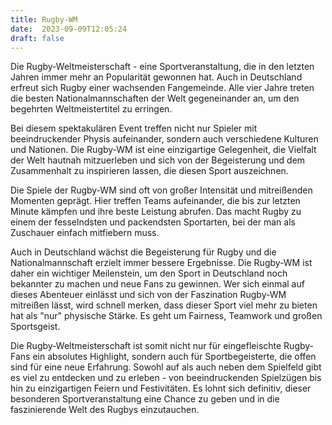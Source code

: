 ```yaml
---
title: Rugby-WM
date:  2023-09-09T12:05:24
draft: false
---
```


Die Rugby-Weltmeisterschaft - eine Sportveranstaltung, die in den letzten Jahren immer mehr an Popularität gewonnen hat. Auch in Deutschland erfreut sich Rugby einer wachsenden Fangemeinde. Alle vier Jahre treten die besten Nationalmannschaften der Welt gegeneinander an, um den begehrten Weltmeistertitel zu erringen.

Bei diesem spektakulären Event treffen nicht nur Spieler mit beeindruckender Physis aufeinander, sondern auch verschiedene Kulturen und Nationen. Die Rugby-WM ist eine einzigartige Gelegenheit, die Vielfalt der Welt hautnah mitzuerleben und sich von der Begeisterung und dem Zusammenhalt zu inspirieren lassen, die diesen Sport auszeichnen.

Die Spiele der Rugby-WM sind oft von großer Intensität und mitreißenden Momenten geprägt. Hier treffen Teams aufeinander, die bis zur letzten Minute kämpfen und ihre beste Leistung abrufen. Das macht Rugby zu einem der fesselndsten und packendsten Sportarten, bei der man als Zuschauer einfach mitfiebern muss.

Auch in Deutschland wächst die Begeisterung für Rugby und die Nationalmannschaft erzielt immer bessere Ergebnisse. Die Rugby-WM ist daher ein wichtiger Meilenstein, um den Sport in Deutschland noch bekannter zu machen und neue Fans zu gewinnen. Wer sich einmal auf dieses Abenteuer einlässt und sich von der Faszination Rugby-WM mitreißen lässt, wird schnell merken, dass dieser Sport viel mehr zu bieten hat als "nur" physische Stärke. Es geht um Fairness, Teamwork und großen Sportsgeist.

Die Rugby-Weltmeisterschaft ist somit nicht nur für eingefleischte Rugby-Fans ein absolutes Highlight, sondern auch für Sportbegeisterte, die offen sind für eine neue Erfahrung. Sowohl auf als auch neben dem Spielfeld gibt es viel zu entdecken und zu erleben - von beeindruckenden Spielzügen bis hin zu einzigartigen Feiern und Festivitäten. Es lohnt sich definitiv, dieser besonderen Sportveranstaltung eine Chance zu geben und in die faszinierende Welt des Rugbys einzutauchen.